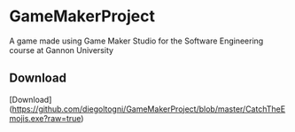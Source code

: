 # GameMakerProject
A game made using Game Maker Studio for the Software Engineering course at Gannon University

## Download
[Download] (https://github.com/diegoltogni/GameMakerProject/blob/master/CatchTheEmojis.exe?raw=true)
